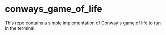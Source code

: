 # conways_game_of_life

This repo contains a simple implementation of Conway's game of life to run in the terminal.
